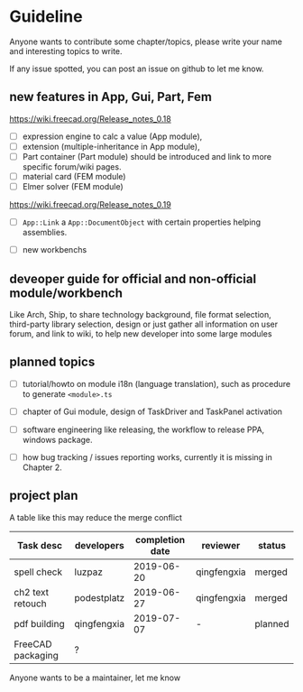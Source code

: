 # Guideline

Anyone wants to contribute some chapter/topics, please write your name and interesting topics to write.

If any issue spotted, you can post an issue on github to let me know.

## new features in App, Gui, Part, Fem

<https://wiki.freecad.org/Release_notes_0.18>

- [ ] expression engine to calc a value (App module), 
- [ ] extension (multiple-inheritance in App module), 
- [ ] Part container (Part module) should be introduced and link to more specific forum/wiki pages.
- [ ] material card (FEM module)
- [ ] Elmer solver (FEM module)

<https://wiki.freecad.org/Release_notes_0.19>

- [ ] `App::Link`  a  `App::DocumentObject` with certain properties helping assemblies.

- [ ] new workbenchs

## deveoper guide for official and non-official module/workbench

Like Arch, Ship, to share technology background, file format selection, third-party library selection, design
or just gather all information on user forum, and link to wiki, to help new developer into some large modules


## planned topics

- [ ] tutorial/howto on module i18n (language translation), such as procedure to generate `<module>.ts` 

- [ ] chapter of Gui module, design of TaskDriver and TaskPanel activation 

- [ ] software engineering like releasing, the workflow to release PPA,  windows package.

- [ ] how bug tracking / issues reporting works,  currently it is missing in Chapter 2.


## project plan

A table like this may reduce the merge conflict

| Task desc         | developers  | completion date | reviewer    | status  |
| ----------------- | ----------- | --------------- | ----------- | ------- |
| spell check       | luzpaz      | 2019-06-20      | qingfengxia | merged  |
| ch2 text retouch  | podestplatz | 2019-06-27      | qingfengxia | merged  |
| pdf building      | qingfengxia | 2019-07-07      | -           | planned |
| FreeCAD packaging | ?           |                 |             |         |



Anyone wants to be a maintainer, let me know

